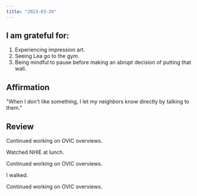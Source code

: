 ```yaml
---
title: "2023-03-26"
---
```

## I am grateful for:
1. Experiencing impression art.
2. Seeing Lea go to the gym.
3. Being mindful to pause before making an abrupt decision of putting that wall.

## Affirmation

"When I don't like something, I let my neighbors know directly by talking to them."

## Review

Continued working on OVIC overviews.

Watched NHIE at lunch.

Continued working on OVIC overviews.

I walked.

Continued working on OVIC overviews.